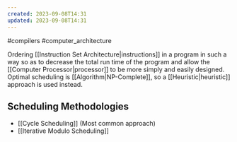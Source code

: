 ```yaml
---
created: 2023-09-08T14:31
updated: 2023-09-08T14:31
---
```

#compilers #computer_architecture 

Ordering [[Instruction Set Architecture|instructions]] in a program in such a way so as to decrease the total run time of the program and allow the [[Computer Processor|processor]] to be more simply and easily designed. Optimal scheduling is [[Algorithm|NP-Complete]], so a [[Heuristic|heuristic]] approach is used instead.

## Scheduling Methodologies
- [[Cycle Scheduling]] (Most common approach)
- [[Iterative Modulo Scheduling]]